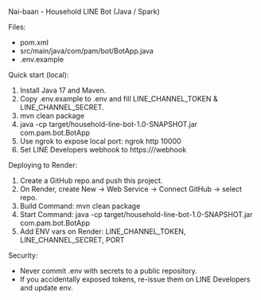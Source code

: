 Nai-baan - Household LINE Bot (Java / Spark)

Files:
- pom.xml
- src/main/java/com/pam/bot/BotApp.java
- .env.example

Quick start (local):
1. Install Java 17 and Maven.
2. Copy .env.example to .env and fill LINE_CHANNEL_TOKEN & LINE_CHANNEL_SECRET.
3. mvn clean package
4. java -cp target/household-line-bot-1.0-SNAPSHOT.jar com.pam.bot.BotApp
5. Use ngrok to expose local port: ngrok http 10000
6. Set LINE Developers webhook to https://<ngrok-url>/webhook

Deploying to Render:
1. Create a GitHub repo and push this project.
2. On Render, create New → Web Service → Connect GitHub → select repo.
3. Build Command: mvn clean package
4. Start Command: java -cp target/household-line-bot-1.0-SNAPSHOT.jar com.pam.bot.BotApp
5. Add ENV vars on Render: LINE_CHANNEL_TOKEN, LINE_CHANNEL_SECRET, PORT

Security:
- Never commit .env with secrets to a public repository.
- If you accidentally exposed tokens, re-issue them on LINE Developers and update env.
